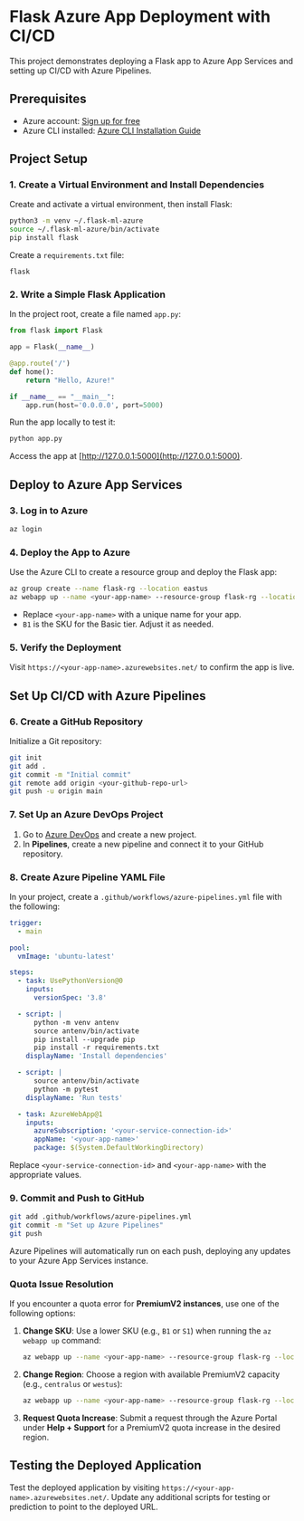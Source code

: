 
# Flask Azure App Deployment with CI/CD

This project demonstrates deploying a Flask app to Azure App Services and setting up CI/CD with Azure Pipelines. 

## Prerequisites
- Azure account: [Sign up for free](https://azure.microsoft.com)
- Azure CLI installed: [Azure CLI Installation Guide](https://docs.microsoft.com/en-us/cli/azure/install-azure-cli)

## Project Setup

### 1. Create a Virtual Environment and Install Dependencies
Create and activate a virtual environment, then install Flask:
```bash
python3 -m venv ~/.flask-ml-azure
source ~/.flask-ml-azure/bin/activate
pip install flask
```

Create a `requirements.txt` file:
```plaintext
flask
```

### 2. Write a Simple Flask Application
In the project root, create a file named `app.py`:
```python
from flask import Flask

app = Flask(__name__)

@app.route('/')
def home():
    return "Hello, Azure!"

if __name__ == "__main__":
    app.run(host='0.0.0.0', port=5000)
```

Run the app locally to test it:
```bash
python app.py
```

Access the app at [http://127.0.0.1:5000](http://127.0.0.1:5000).

## Deploy to Azure App Services

### 3. Log in to Azure
```bash
az login
```

### 4. Deploy the App to Azure
Use the Azure CLI to create a resource group and deploy the Flask app:
```bash
az group create --name flask-rg --location eastus
az webapp up --name <your-app-name> --resource-group flask-rg --location eastus --sku B1
```

- Replace `<your-app-name>` with a unique name for your app.
- `B1` is the SKU for the Basic tier. Adjust it as needed.

### 5. Verify the Deployment
Visit `https://<your-app-name>.azurewebsites.net/` to confirm the app is live.

## Set Up CI/CD with Azure Pipelines

### 6. Create a GitHub Repository
Initialize a Git repository:
```bash
git init
git add .
git commit -m "Initial commit"
git remote add origin <your-github-repo-url>
git push -u origin main
```

### 7. Set Up an Azure DevOps Project
1. Go to [Azure DevOps](https://dev.azure.com/) and create a new project.
2. In **Pipelines**, create a new pipeline and connect it to your GitHub repository.

### 8. Create Azure Pipeline YAML File
In your project, create a `.github/workflows/azure-pipelines.yml` file with the following:

```yaml
trigger:
  - main

pool:
  vmImage: 'ubuntu-latest'

steps:
  - task: UsePythonVersion@0
    inputs:
      versionSpec: '3.8'

  - script: |
      python -m venv antenv
      source antenv/bin/activate
      pip install --upgrade pip
      pip install -r requirements.txt
    displayName: 'Install dependencies'

  - script: |
      source antenv/bin/activate
      python -m pytest
    displayName: 'Run tests'

  - task: AzureWebApp@1
    inputs:
      azureSubscription: '<your-service-connection-id>'
      appName: '<your-app-name>'
      package: $(System.DefaultWorkingDirectory)
```

Replace `<your-service-connection-id>` and `<your-app-name>` with the appropriate values.

### 9. Commit and Push to GitHub
```bash
git add .github/workflows/azure-pipelines.yml
git commit -m "Set up Azure Pipelines"
git push
```

Azure Pipelines will automatically run on each push, deploying any updates to your Azure App Services instance.

### Quota Issue Resolution
If you encounter a quota error for **PremiumV2 instances**, use one of the following options:

1. **Change SKU**: Use a lower SKU (e.g., `B1` or `S1`) when running the `az webapp up` command:
   ```bash
   az webapp up --name <your-app-name> --resource-group flask-rg --location eastus --sku B1
   ```
2. **Change Region**: Choose a region with available PremiumV2 capacity (e.g., `centralus` or `westus`):
   ```bash
   az webapp up --name <your-app-name> --resource-group flask-rg --location centralus --sku P1v2
   ```
3. **Request Quota Increase**: Submit a request through the Azure Portal under **Help + Support** for a PremiumV2 quota increase in the desired region.

## Testing the Deployed Application
Test the deployed application by visiting `https://<your-app-name>.azurewebsites.net/`. Update any additional scripts for testing or prediction to point to the deployed URL.

